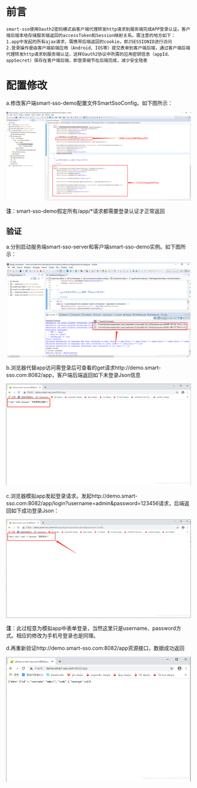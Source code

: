 # 前言
```
smart-sso使用Oauth2密码模式由客户端代理转发http请求到服务端完成APP登录认证。客户端后端本地存储服务端返回的accessToken和Session映射关系。需注意的地方如下：
1.app中发起的所有ajax请求，需携带后端返回的cookie，即JSESSIONID进行访问
2.登录操作是由客户端前端应用（Android、IOS等）提交表单到客户端后端，通过客户端后端代理转发http请求到服务端认证，这样Oauth2协议中所需的应用密钥信息（appId、appSecret）保存在客户端后端，即登录细节在后端完成，减少安全隐患
```

# 配置修改
a.修改客户端smart-sso-demo配置文件SmartSsoConfig。如下图所示：

![](./img/15.png)

**注**：smart-sso-demo假定所有/app/*请求都需要登录认证才正常返回

## 验证

a.分别启动服务端smart-sso-server和客户端smart-sso-demo实例。如下图所示：

![](./img/16.png)

b.浏览器代替app访问需登录后可查看的get请求http://demo.smart-sso.com:8082/app，客户端后端返回如下未登录Json信息

![](./img/17.png)

c.浏览器模拟app发起登录请求。发起http://demo.smart-sso.com:8082/app/login?username=admin&password=123456请求，后端返回如下成功登录Json：

![](./img/18.png)

**注**：此过程意为模拟app中表单登录，当然这里只是username、password方式。相应的修改为手机号登录也是同理。

d.再重新验证http://demo.smart-sso.com:8082/app资源接口，数据成功返回

![](./img/19.png)